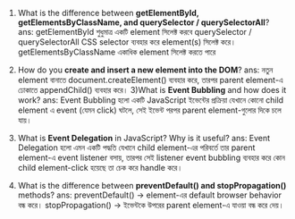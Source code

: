 1) What is the difference between **getElementById, getElementsByClassName, and querySelector / querySelectorAll**?
ans: getElementById শুধুমাত্র একটি element সিলেক্ট করবে
     querySelector / querySelectorAll CSS selector ব্যবহার করে element(s) সিলেক্ট করে।
     getElementsByClassName একাধিক element সিলেক্ট করতে পারে

2) How do you **create and insert a new element into the DOM**?
   ans: নতুন element বানাতে document.createElement() ব্যবহার করে, তারপর parent element-এ ঢোকাতে appendChild() ব্যবহার করে।
3)What is **Event Bubbling** and how does it work?
ans: Event Bubbling হলো একটি JavaScript ইভেন্টের প্রক্রিয়া যেখানে কোনো child element এ event (যেমন click) ঘটলে, সেই ইভেন্ট পরপর parent element-গুলোর দিকে চলে যায়।
4) What is **Event Delegation** in JavaScript? Why is it useful?
   ans: Event Delegation হলো এমন একটি পদ্ধতি যেখানে child element-এর পরিবর্তে তার parent element-এ event listener বসায়, তারপর সেই listener event bubbling ব্যবহার করে কোন child element-click হয়েছে তা চেক করে handle করে।
5) What is the difference between **preventDefault() and stopPropagation()** methods?
   ans: preventDefault() → element-এর default browser behavior বন্ধ করে। stopPropagation() → ইভেন্টকে উপরের parent element-এ যাওয়া বন্ধ করে দেয়।

     
     
